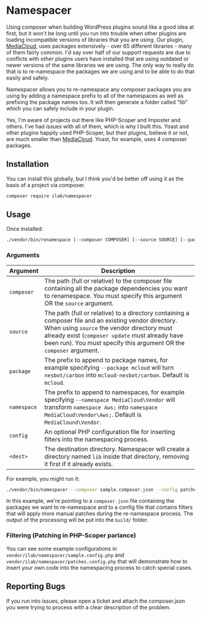 # Namespacer
Using composer when building WordPress plugins sound like a good idea at first, but it won't be long until you run into 
trouble when other plugins are loading incompatible versions of libraries that you are using.  Our plugin, 
[MediaCloud](https://mediacloud.press), uses packages extensively - over 65 different libraries - many of them fairly 
common.  I'd say over half of our support requests are due to conflicts with other plugins users have installed that 
are using outdated or newer versions of the same libraries we are using.  The only way to really do that is to 
re-namespace the packages we are using and to be able to do that easily and safely.

Namespacer allows you to re-namespace any composer packages you are using by adding a namespace prefix to all of the 
namespaces as well as prefixing the package names too.  It will then generate a folder called "lib" which you can safely
include in your plugin.

Yes, I'm aware of projects out there like PHP-Scoper and Imposter and others.  I've had issues with all of them, which 
is why I built this.  Yoast and other plugins happily used PHP-Scoper, but their plugins, believe it or not, are much
smaller than [MediaCloud](https://mediacloud.press).  Yoast, for example, uses 4 composer packages.

## Installation
You can install this globally, but I think you'd be better off using it as the basis of a project via composer.

```bash
composer require ilab/namespacer
```

## Usage
Once installed:

```bash
./vendor/bin/renamespace [--composer COMPOSER] [--source SOURCE] [--package PACKAGE] [--namespace NAMESPACE] [--config CONFIG] <dest>
```

### Arguments
| Argument    | Description |
| ----------- | ----------- |
| `composer`  | The path (full or relative) to the composer file containing all the package dependencies you want to renamespace.  You must specify this argument OR the `source` argument. |
| `source`    | The path (full or relative) to a directory containing a composer file and an existing vendor directory.  When using `source` the vendor directory must already exist (`composer update` must already have been run).  You must specify this argument OR the `composer` argument. |
| `package`   | The prefix to append to package names, for example specifying `--package mcloud` will turn `nesbot/carbon` into `mcloud-nesbot/carbon`. Default is `mcloud`. |
| `namespace` | The prefix to append to namespaces, for example specifying `--namespace MediaCloud\Vendor` will transform `namespace Aws;` into `namespace MediaCloud\Vendor\Aws;`. Default is `MediaClound\Vendor`. |
| `config`    | An optional PHP configuration file for inserting filters into the namespacing process. |
| `<dest>`    | The destination directory.  Namespacer will create a directory named `lib` inside that directory, removing it first if it already exists. |

For example, you might run it:

```bash
./vendor/bin/namespacer --composer sample.composer.json --config patches.config.php --package mypackage --namespace MyNamespace\Vendor build/
```

In this example, we're pointing to a `composer.json` file containing the packages we want to re-namespace and to a 
config file that contains filters that will apply more manual patches during the re-namespace process.  The output 
of the processing will be put into the `build/` folder.

### Filtering (Patching in PHP-Scoper parlance)
You can see some example configurations in `vendor/ilab/namespacer/sample.config.php` and 
`vendor/ilab/namespacer/patches.config.php` that will demonstrate how to insert your own code into the namespacing
process to catch special cases. 

## Reporting Bugs
If you run into issues, please open a ticket and attach the composer.json you were trying to process with a clear
description of the problem.